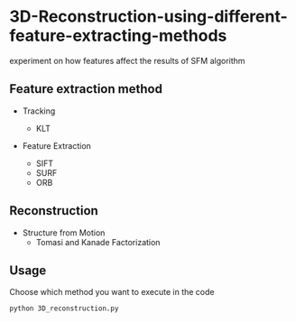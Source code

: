 # 3D-Reconstruction-using-different-feature-extracting-methods

experiment on how features affect the results of SFM algorithm

## Feature extraction method 

* Tracking 
  * KLT
* Feature Extraction

  * SIFT
  * SURF
  * ORB
  
## Reconstruction

* Structure from Motion
  * Tomasi and Kanade Factorization


## Usage

Choose which method you want to execute in the code
```
python 3D_reconstruction.py
```

